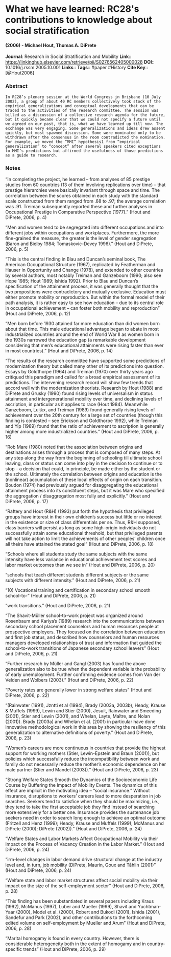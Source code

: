 # What we have learned: RC28's contributions to knowledge about social stratification
#### (2006) - Michael Hout, Thomas A. DiPrete
**Journal**: Research in Social Stratification and Mobility
**Link**:: https://linkinghub.elsevier.com/retrieve/pii/S0276562405000028
**DOI**:: 10.1016/j.rssm.2005.10.001
**Links**:: 
**Tags**:: #paper #History 
**Cite Key**:: [@Hout2006]

### Abstract

```
In RC28’s plenary session at the World Congress in Brisbane (10 July 2002), a group of about 40 RC members collectively took stock of the empirical generalizations and conceptual developments that can be traced to the activities of the research committee. The session was billed as a discussion of a collective research agenda for the future, but it quickly became clear that we could not specify a future until we agreed on our past, that is, what we have learned up till now. The exchange was very engaging. Some generalizations and ideas drew assent quickly, but most spawned discussion. Some were nominated only to be withdrawn after the consensus in the room contradicted the nomination. For example, we moved the “MMI” hypothesis1 from “empirical generalization” to “concept” after several speakers cited exceptions to MMI’s predictions but affirmed the usefulness of those predictions as a guide to research.
```

### Notes

“In completing the project, he learned – from analyses of 85 prestige studies from 60 countries (13 of them involving replications over time) – that prestige hierarchies were basically invariant through space and time. The correlation between the scores obtained in each study with the standard scale constructed from them ranged from .68 to .97; the average correlation was .91. Treiman subsequently reported these and further analyses in Occupational Prestige in Comparative Perspective (1977).” (Hout and DiPrete, 2006, p. 4)

“Men and women tend to be segregated into different occupations and into different jobs within occupations and workplaces. Furthermore, the more fine-grained the measure, the greater is the level of gender segregation (Baron and Bielby 1984; Tomaskovic-Devey 1996).” (Hout and DiPrete, 2006, p. 5)

“This is the central finding in Blau and Duncan’s seminal book, The American Occupational Structure (1967), replicated by Featherman and Hauser in Opportunity and Change (1978), and extended to other countries by several authors, most notably Treiman and Ganzeboom (1990; also see Hope 1985; Hout 1989; Ishida 1992). Prior to Blau and Duncan’s specification of the attainment process, it was generally thought that the two propositions were contradictory and mutually exclusive. Education must either promote mobility or reproduction. But within the formal model of their path analysis, it is rather easy to see how education – due to its central role in occupational achievement – can foster both mobility and reproduction” (Hout and DiPrete, 2006, p. 12)

“Men born before 1930 attained far more education than did women born about that time. This male educational advantage began to abate in most industrialized countries around the end of World War II as women born in the 1930s narrowed the education gap (a remarkable development considering that men’s educational attainments were rising faster than ever in most countries).” (Hout and DiPrete, 2006, p. 14)

“The results of the research committee have supported some predictions of modernization theory but called many other of its predictions into question. Essays by Goldthorpe (1964) and Treiman (1970) over thirty years ago critiqued this paradigm and called for a broad empirical assessment of its predictions. The intervening research record will show few trends that accord well with the modernization theorists. Research by Hout (1988) and DiPrete and Grusky (1990) found rising levels of universalism in status attainment and intergenerational mobility over time, and declining levels of ascription, in particular as it applies to race (Hout 1984). Meanwhile Ganzeboom, Luijkx, and Treiman (1989) found generally rising levels of achievement over the 20th century for a large set of countries (though this finding is contested – see Erickson and Goldthorpe 1992), while Treiman and Yip (1989) found that the ratio of achievement to ascription is generally higher among more industrialized countries.” (Hout and DiPrete, 2006, p. 16)

“Rob Mare (1980) noted that the association between origins and destinations arises through a process that is composed of many steps. At any step along the way from the beginning of schooling till ultimate school leaving, class or status can come into play in the decision to continue or to stop – a decision that could, in principle, be made either by the student or the school. Ultimately the correlation between origins and education is the (nonlinear) accumulation of these local effects of origin on each transition. Boudon (1974) had previously argued for disaggregating the educational attainment process into its constituent steps, but it was Mare who specified the aggregation / disaggregation most fully and explicitly.” (Hout and DiPrete, 2006, p. 17)

“Raftery and Hout (R&H) (1993) put forth the hypothesis that privileged groups have interest in their own children’s success but little or no interest in the existence or size of class differentials per se. Thus, R&H supposed, class barriers will persist as long as some high-origin individuals do not successfully attain some educational threshold, but that privileged parents will not take action to limit the achievements of other peoples’ children once all theirs have attained the stated goal” (Hout and DiPrete, 2006, p. 18)

“Schools where all students study the same subjects with the same intensity have less variance in educational achievement test scores and labor market outcomes than we see in” (Hout and DiPrete, 2006, p. 20)

“schools that teach different students different subjects or the same subjects with different intensity.” (Hout and DiPrete, 2006, p. 21)

“10) Vocational training and certification in secondary school smooth school-to-” (Hout and DiPrete, 2006, p. 21)

“work transitions.” (Hout and DiPrete, 2006, p. 21)

“The Shavit-Müller school-to-work project was organized around Rosenbaum and Kariya’s (1989) research into the communications between secondary school placement counselors and human resources people at prospective employers. They focused on the correlation between education and first job status, and described how counselors and human resources managers developed relationships of trust and information that guided the school-to-work transitions of Japanese secondary school leavers” (Hout and DiPrete, 2006, p. 21)

“Further research by Müller and Gangl (2003) has found the above generalization also to be true when the dependent variable is the probability of early unemployment. Further confirming evidence comes from Van der Velden and Wolbers (2003).” (Hout and DiPrete, 2006, p. 22)

“Poverty rates are generally lower in strong welfare states” (Hout and DiPrete, 2006, p. 22)

“(Rainwater (1991), Jzntti et al (1994), Brady (2003a, 2003b), Heady, Krause & Muffels (1999), Lewin and Stier (2000), Jesuit, Rainwater and Smeeding (2001), Stier and Lewin (2001), and Whelan, Layte, Maître, and Nolan (2001)). Brady (2003a) and Whelan et al. (2001) in particular have done innovative methodological work in this area by showing the resiliency of this generalization to alternative definitions of poverty.” (Hout and DiPrete, 2006, p. 23)

“Women’s careers are more continuous in countries that provide the highest support for working mothers (Stier, Lewin-Epstein and Braun (2001)), but policies which successfully reduce the incompatibility between work and family do not necessarily reduce the mother’s economic dependence on her male partner (Stier and Mandel (2003)).” (Hout and DiPrete, 2006, p. 23)

“Strong Welfare States Smooth the Dynamics of the Socioeconomic Life Course by Buffering the Impact of Mobility Events. The dynamics of this effect are implicit in the motivating idea – “social insurance.” Without insurance, disruptions to workers’ careers lead to more desperation in job searches. Seekers tend to satisfice when they should be maximizing, i.e., they tend to take the first acceptable job they find instead of searching more extensively for a better one. Insurance provides the sustenance job seekers need in order to search long enough to achieve an optimal outcome (Fritzell and Henz (1999); Heady, Krause and Muffels (1999); McManus and DiPrete (2000); DiPrete (2002)).” (Hout and DiPrete, 2006, p. 24)

“Welfare States and Labor Markets Affect Occupational Mobility via their Impact on the Process of Vacancy Creation in the Labor Market.” (Hout and DiPrete, 2006, p. 24)

“irm-level changes in labor demand drive structural change at the industry level and, in turn, job mobility (DiPrete, Maurin, Goux and Tåhlin (2001)” (Hout and DiPrete, 2006, p. 24)

“Welfare state and labor market structures affect social mobility via their impact on the size of the self-employment sector” (Hout and DiPrete, 2006, p. 28)

“This finding has been substantiated in several papers including Kraus (1992), McManus (1997), Luber and Mueller (1999), Shavit and Yuchtman-Yaar (2000), Model et al. (2000), Robert and Bukodi (2001), Ishida (2001), Sandefur and Park (2002), and other contributions to the forthcoming edited volume on self-employment by Mueller and Arum” (Hout and DiPrete, 2006, p. 28)

“Marital homogamy is found in every country. However, there is considerable heterogeneity both in the extent of homogamy and in country-specific trends” (Hout and DiPrete, 2006, p. 29)